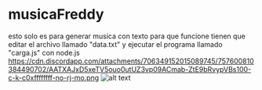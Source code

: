 # musicaFreddy
esto solo es para generar musica con texto
para que funcione tienen que editar el archivo llamado "data.txt" y ejecutar el programa llamado "carga.js" con node.js 
https://cdn.discordapp.com/attachments/706349152015089745/757600810384490702/AATXAJxD5xeTV5ouo0utUZ3vp09ACmab-ZtE9bRvypVBs100-c-k-c0xffffffff-no-rj-mo.png
![alt text](https://cdn.discordapp.com/attachments/706349152015089745/757600810384490702/AATXAJxD5xeTV5ouo0utUZ3vp09ACmab-ZtE9bRvypVBs100-c-k-c0xffffffff-no-rj-mo.png) 
